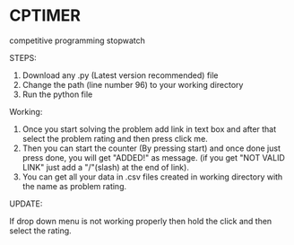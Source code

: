 # CPTIMER
competitive programming stopwatch

STEPS:
1. Download any .py (Latest version recommended) file
2. Change the path (line number 96) to your working directory
3. Run the python file 


Working:

1. Once you start solving the problem add link in text box and after that select the problem rating and then press click me.
2. Then you can start the counter (By pressing start) and once done just press done, you will get "ADDED!" as message. (if you get "NOT VALID LINK" just add a "/"(slash) at the end of link).
3. You can get all your data in .csv files created in working directory with the name as problem rating.

UPDATE:

If drop down menu is not working properly then hold the click and then select the rating.
